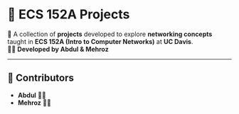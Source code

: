 # 🚀 ECS 152A Projects

📡 A collection of **projects** developed to explore **networking concepts** taught in **ECS 152A (Intro to Computer Networks)** at **UC Davis**.  
👨‍💻 **Developed by Abdul & Mehroz**  

---

## 👥 Contributors  
- **Abdul** 👨‍💻  
- **Mehroz** 🧑‍💻  


